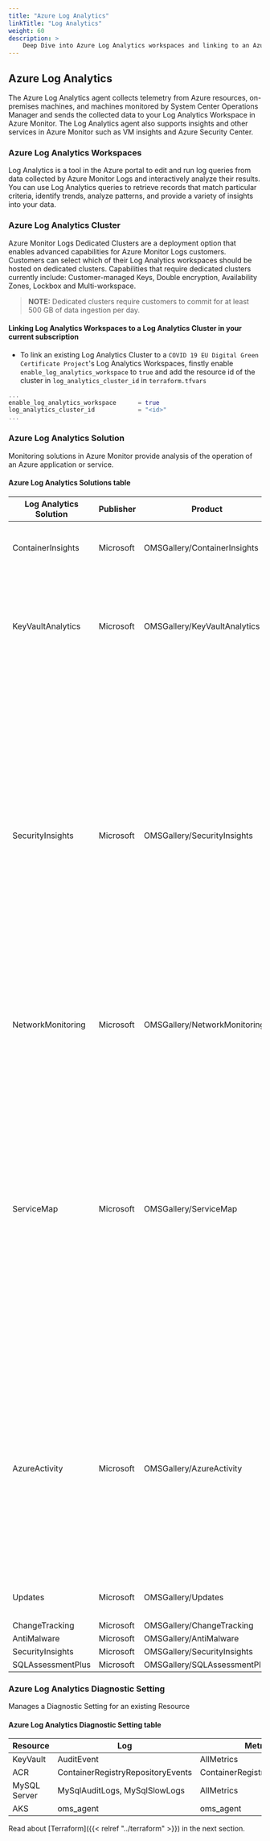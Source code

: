 ```yaml
---
title: "Azure Log Analytics"
linkTitle: "Log Analytics"
weight: 60
description: >
    Deep Dive into Azure Log Analytics workspaces and linking to an Azure Log Analytics Cluster.
---
```


## Azure Log Analytics

The Azure Log Analytics agent collects telemetry from Azure resources, on-premises machines, and machines monitored by System Center Operations Manager and sends the collected data to your Log Analytics Workspace in Azure Monitor.
The Log Analytics agent also supports insights and other services in Azure Monitor such as VM insights and Azure Security Center.

### Azure Log Analytics Workspaces

Log Analytics is a tool in the Azure portal to edit and run log queries from data collected by Azure Monitor Logs and interactively analyze their results.
You can use Log Analytics queries to retrieve records that match particular criteria, identify trends, analyze patterns, and provide a variety of insights into your data.

### Azure Log Analytics Cluster

Azure Monitor Logs Dedicated Clusters are a deployment option that enables advanced capabilities for Azure Monitor Logs customers. Customers can select which of their Log Analytics workspaces should be hosted on dedicated clusters.
Capabilities that require dedicated clusters currently include: Customer-managed Keys, Double encryption, Availability Zones, Lockbox and Multi-workspace.

> __NOTE:__ Dedicated clusters require customers to commit for at least 500 GB of data ingestion per day.

#### Linking Log Analytics Workspaces to a Log Analytics Cluster in your current subscription

* To link an existing Log Analytics Cluster to a `COVID 19 EU Digital Green Certificate Project`'s Log Analytics Workspaces, finstly enable `enable_log_analytics_workspace` to `true` and add the resource id of the cluster in `log_analytics_cluster_id` in `terraform.tfvars`

```terraform
...
enable_log_analytics_workspace      = true
log_analytics_cluster_id            = "<id>"
...
```

### Azure Log Analytics Solution

Monitoring solutions in Azure Monitor provide analysis of the operation of an Azure application or service.

#### Azure Log Analytics Solutions table

| Log Analytics Solution | Publisher | Product                      | Description                                                                                                                                                                                                                                                                                                                                                                                                                                                                                                                                     |
| ---------------------- | --------- | ---------------------------- | ----------------------------------------------------------------------------------------------------------------------------------------------------------------------------------------------------------------------------------------------------------------------------------------------------------------------------------------------------------------------------------------------------------------------------------------------------------------------------------------------------------------------------------------------- |
| ContainerInsights      | Microsoft | OMSGallery/ContainerInsights | Container insights is a feature designed to monitor the performance of container workloads.                                                                                                                                                                                                                                                                                                                                                                                                                                                     |
| KeyVaultAnalytics      | Microsoft | OMSGallery/KeyVaultAnalytics | Key Vault insights provides comprehensive monitoring of your key vaults by delivering a unified view of your Key Vault requests, performance, failures, and latency.                                                                                                                                                                                                                                                                                                                                                                            |
| SecurityInsights       | Microsoft | OMSGallery/SecurityInsights  | Microsoft Azure Sentinel is a scalable, cloud-native, security information event management (SIEM) and security orchestration automated response (SOAR) solution. Azure Sentinel delivers intelligent security analytics and threat intelligence across the enterprise, providing a single solution for alert detection, threat visibility, proactive hunting, and threat response.The Azure Sentinel PowerShell module (Az.SecurityInsights) allows you to interact with the following components: * Incidents * Analytics Rules (Alert Rules) |
| NetworkMonitoring      | Microsoft | OMSGallery/NetworkMonitoring | Network Monitoring insights is a feature designed to monitor the performance of Network Monitoring traffic.                                                                                                                                                                                                                                                                                                                                                                                                                                     |
| ServiceMap             | Microsoft | OMSGallery/ServiceMap        | Service Map automatically discovers application components on Windows and Linux systems and maps the communication between services. With Service Map, you can view your servers in the way that you think of them: as interconnected systems that deliver critical services. Service Map shows connections between servers, processes, inbound and outbound connection latency, and ports across any TCP-connected architecture, with no configuration required other than the installation of an agent.                                       |
| AzureActivity          | Microsoft | OMSGallery/AzureActivity     | The Activity log is a platform log in Azure that provides insight into subscription-level events. This includes such information as when a resource is modified or when a virtual machine is started. You can view the Activity log in the Azure portal or retrieve entries with PowerShell and CLI. This article provides details on viewing the Activity log and sending it to different destinations.                                                                                                                                        |
| Updates                | Microsoft | OMSGallery/Updates           | Enable Update Management using Azure Resource Manager template                                                                                                                                                                                                                                                                                                                                                                                                                                                                                  |
| ChangeTracking         | Microsoft | OMSGallery/ChangeTracking    |                                                                                                                                                                                                                                                                                                                                                                                                                                                                                                                                                 |
| AntiMalware            | Microsoft | OMSGallery/AntiMalware       |                                                                                                                                                                                                                                                                                                                                                                                                                                                                                                                                                 |
| SecurityInsights       | Microsoft | OMSGallery/SecurityInsights  |                                                                                                                                                                                                                                                                                                                                                                                                                                                                                                                                                 |
| SQLAssessmentPlus      | Microsoft | OMSGallery/SQLAssessmentPlus |                                                                                                                                                                                                                                                                                                                                                                                                                                                                                                                                                 |


### Azure Log Analytics Diagnostic Setting

Manages a Diagnostic Setting for an existing Resource

#### Azure Log Analytics Diagnostic Setting table

| Resource               | Log                               | Metric                       |
| ---------------------- | --------------------------------- | ---------------------------- |
| KeyVault               | AuditEvent                        | AllMetrics                   |
| ACR                    | ContainerRegistryRepositoryEvents | ContainerRegistryLoginEvents |
| MySQL Server           | MySqlAuditLogs, MySqlSlowLogs     | AllMetrics                   |
| AKS                    | oms_agent                         | oms_agent                    |


Read about [Terraform]({{< relref "../terraform" >}}) in the next section.
